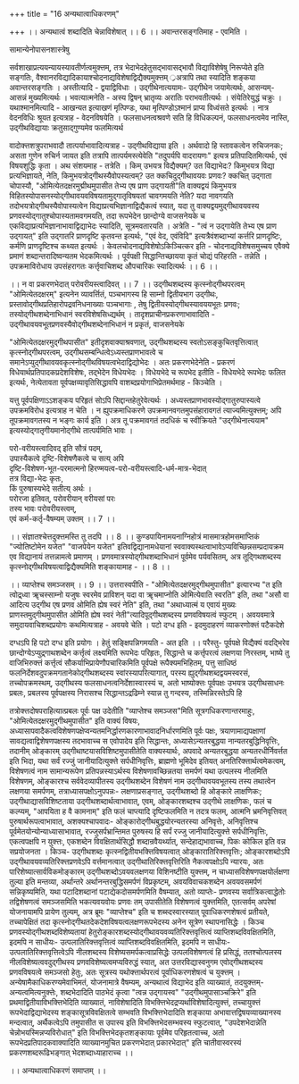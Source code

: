 +++
title = "16 अन्यथात्वाधिकरणम्"

+++
।। अन्यथात्वं शब्दादिति चेन्नाविशेषात् ।। 6 ।। अवान्तरसङ्गतिमाह - एवमिति ।

सामान्येनोपासनशास्त्रेषु

सर्वशाखाप्रत्ययन्यायस्यावतीर्णत्वमुक्त्तम्, तत्र भेदाभेदहेतुसद्भावासद्भावौ विद्याविशेषेषु निरूप्येते इति सङ्गतिः, वैश्वानरविद्यादिकायाश्चोदनाद्यविशेषाद्विद्यैक्यमुक्त्तम् ्रअत्रापि तथा स्यादिति शङ्कया अवान्तरसङ्गतिः । अस्तीत्यादि - द्वयाद्विविधाः । उद्गीथेनात्ययामः- उद्गीथेन जयामेत्यर्थः, आसन्यम्- आसन्नं मुख्यमित्यर्थः । भवत्यात्मनेति - अस्य द्विषन् भ्रातृव्यः अरातिः पराभवतीत्यर्थः । संयेतिरेयुद्धं चक्रुः । यथाश्मानमित्यादि - आखन्यत इत्याखणं मृत्पिण्डः, यथा मृत्पिण्डोऽश्मानं प्राप्य विध्वंसते इत्यर्थः । नात्र वेदनविधिः श्रूयत इत्यत्राह - वेदनविषयेति । फलसाधनत्वश्रवणे सति हि विधिकल्पनं, फलसाधनत्वमेव नास्ति, उद्गीथविद्यायाः क्रतुसाद्गुण्यमेव फलमित्यर्थ

वादोक्त्तशत्रुपराभवादौ तात्पर्याभावादित्यत्राह - उद्गीथविद्याया इति । अर्थवादो हि स्तावकत्वेन रुचिजनकः; असता गुणेन रुचिर्न जायत इति तत्रापि तात्पर्यमस्त्येवेति "तदुपर्यपि वादरायणः" इत्यत्र प्रतिपादितमित्यर्थः, एवं विषयशुद्धिः कृता । अथ संशयमाह - तत्रेति । किम् उभयत्र विद्यैक्यम्? उत विद्याभेदः? किमुभयत्र विद्या प्रत्यभिज्ञायते, नेति, किमुभयत्रोद्गीथस्यैवोपस्यत्वम्? उत क्कचिदुद्गीथावयवः प्रणवः? क्कचित् उद्गाता चोपास्यौ, "ओमित्येतदक्षरमुद्मीथमुपासीत तेभ्य एष प्राण उद्गायती"ति वाक्यद्वयं किमुभयत्र विहितस्योपासनस्योद्गीथावयवविषयतामुद्गातृविषयतां चावगमयति नेति? यदा नावगयति तदोभयत्रोद्गीथस्यैवोपास्यत्वेन विद्याप्रत्यभिज्ञानाद्विद्यैकत्वं स्यात्, यदा तु वाक्यद्वयमुद्गीथावयवस्य प्रणवस्योद्गातुश्चोपास्यतामवगमयति, तदा रूपभेदेन छान्दोग्ये वाजसनेयके च एकविद्याप्रत्यभिज्ञानाभावाद्विद्याभेदः स्यादिति, सूत्रमवतारयति । अत्रेति - "त्वं न उद्गायेति तेभ्य एष प्राण उद्गायत्" इति उद्गातरि प्राणदृष्टि कृतवन्त इत्यर्थः, "एवं वेद, एवंविदि" इत्यत्रैवंशब्दाभ्यां कर्त्तरि प्राणदृष्टिः, कर्मणि प्राणदृष्टिश्च कथ्यत इत्यर्थः । केवलचोदनाद्यविशेषोऽकिञ्चित्कर इति - चोदनाद्यविशेषसमुच्चय एवैक्ये प्रमाणं शब्दान्तरादिष्वन्यतम भेदकमित्यर्थः । पूर्वपक्षी सिद्धान्तिच्छायया कृतं चोद्यं परिहरति - तन्नेति । उपक्रमाविरोधाय उपसंहरागतः कर्त्तृवाचिशब्द औपचारिकः स्यादित्यर्थः ।। 6 ।।

।। न वा प्रकरणभेदात् परोवरीयस्त्वादिवत् ।। 7 ।। उद्गीथशब्दस्य कृत्स्नोद्गीथपरत्वम् "ओमित्येतदक्षरम्" इत्यनेन व्यावर्त्तितं, पञ्चभागस्य हि साम्नो द्वितीयभाग उद्गीथः, प्रस्तावोद्गीथप्रतिहारोपद्रवनिधनाख्याः पञ्चभागाः , तेषु द्वितीयस्योद्गीथस्यावययभूतः प्रणवः; तस्योद्गीथशब्देनाभिधानं स्वरविशेषसिध्द्यर्थम् । तादृशप्राचीनप्रकरणाभावादिति - उद्गीथावयवभूतप्रणवस्यैवोद्गीथशब्देनाभिधानं न प्रकृतं, वाजसनेयके

"ओमित्येतदक्षरमुद्गीथपासीत" इतीदृशवाक्याश्रवणात्, उद्गीथशब्दस्य स्वतोऽसङ्कुचितवृत्तित्वात् कृत्स्नोद्गीथपरत्वम्, उद्गीथसम्बन्धित्वेऽध्यस्तप्राणभावत्वे च समानेऽप्युद्गीथावयवकृत्स्नोद्गीथविषयत्वभेदाद्विद्योभेदः । अतः प्रकरणभेदेनेति - प्रकरणं विधेयार्थप्रतिपादकप्रदेशविशेषः, तद्भेदेन विधेयभेदः । विधेयभेदे च रूपभेद इतीति - विधेयभेदे रूपभेदः फलित इत्यर्थः, नेत्येतावता पूर्वपक्षव्यावृतिसिद्धावपि वाशब्दप्रयोगाभिप्रेतमर्थमाह - किञ्चेति ।

यत्तु पूर्वपक्षिणाऽऽशङ्कय परिहृतं सोऽपि सिद्दान्तहेतुरेवेत्यर्थः । अध्यस्तप्राणभावस्योद्गातुरुपास्यत्वे उपक्रमविरोध इत्यत्राह न चेति । न ह्युपक्रमाधिकरणे उपक्रमानवगतमुपसंहारावगतं त्याज्यमित्युक्त्तम्; अपि तूपक्रमावगतस्य न भङ्गः कार्य इति । अत्र तू पक्रमावगतं तदधिकं च स्वीक्रियते "उद्गीथेनात्ययाम" इत्यस्योद्गातृगीयमानोद्गीथे तात्पर्यमिति भावः ।  

परो-वरीयस्त्वादिवद् इति सौत्रं पदम्,  
उपास्यैकत्वे दृष्टि-विशेषणैकत्वे च सत्य् अपि  
दृष्टि-विशेषण-भूत-परमात्मनो हिरण्मयत्व-परो-वरीयस्त्वादि-धर्म-मात्र-भेदात्  
तत्र विद्या-भेदः कृतः,  
किं पुरुषास्यभेदे सतीत्य् अर्थः ।  
परोरजा इतिवत्, परोवरीयान् वरीयसां परः  
तस्य भावः परोवरीयस्त्वम्,  
एवं कर्म-कर्तृ-वैषम्यम् उक्तम् ।। 7 ।।

।। संज्ञातश्चेत्तदुक्त्तमस्ति तु तदपि ।। 8 ।। कुण्डपायिनामयनाग्निहोत्रं मासमात्रहोमसमाप्तिकं "ज्योतिष्टोमेन यजेत" "वाजपेयेन यजेत" इतिवद्विद्यानामधेयानां स्ववाक्यस्थत्वाभावेऽप्यविच्छिन्नसम्प्रदायक्रम एव विद्यानायं तत्तन्नामत्वे प्रमाणम् । प्रणवमात्रस्योद्गीथशब्दाभिधानं पूर्वमेव पर्यवसितम्, अत्र तूद्गिथशब्दस्य कृत्स्नोद्गीथविषयत्वाद्विद्यैक्यमिति शङ्कायामाह - ।। 8 ।।

।। व्याप्तेश्च समञ्जसम् ।। 9 ।। उत्तरास्वपीति - "ओमित्येतदक्षरमुद्गीथमुपासीत" इत्यारभ्य "त इति त्वोद्र्ध्वा ॠचस्साम्नो यजुषः स्वरमेव प्राविशन् यदा वा ॠचमाप्नोति ओमित्येवाति स्वरति" इति, तथा "असौ वा आदित्य उद्गीथ एष प्रणव ओमिति ह्येष स्वरं नेति" इति, तथा "अथाध्यात्मं य एवायं मुख्यः प्राणस्तमुद्गीथमुपासीत ओमिति ह्येष स्वरं नेती"त्यादिपूद्गीथशब्दस्य प्रणवविषयत्वं स्फुटम् । अवयवमात्रे समुदायवाचिशब्दप्रयोगः कथमित्यत्राह - अवयवे चेति । पटो दग्ध इति - इदमुदाहरणं व्याकरणोक्त्तं पटैकदेशे

दग्धऽपि हि पटो दग्ध इति प्रयोगः । हेतुं सङ्क्षिपन्निगमयति - अत इति ।। परैस्तु- पूर्वपक्षे विद्यैक्यं वदद्भिरेव छान्दोग्येऽप्युद्र्गाथशब्देन कर्त्तृत्वं लक्ष्यमिति रूपभेदः परिहृतः, सिद्धान्ते च कर्त्तृपरत्वं लक्षणया निरस्तम्, भाष्ये तु वाजिभिरुक्त्तं कर्त्तृत्वं सौकर्याभिप्रायेणौपचारिकमिति पूर्वपक्षे रूपैक्यमभिहितम्, पत्तु साधिष्ठं फलनिर्देशवदुपक्रमगतानेकोद्गीथशब्दस्य स्वांरस्यापरित्यागात्, परस्य ह्युद्गीथशब्दद्वयमस्वरसं, तच्चोपक्रमस्थम्, उद्गीथस्य फलसाधनत्वनिर्देशास्वारस्यं च, अतो भाष्योक्त्तः पूर्वपक्षः उभयत्र उद्गीथसाधनः प्रबलः, प्रबलस्य पूर्वपक्षस्य निरासश्च सिद्धान्तऽद्रढिम्ने स्यान्न तु गन्दस्य, तस्मिन्निरस्तेऽपि हि

तत्रोक्त्तदोषपराहित्यात्प्रबलः पूर्वः पक्ष उदेतीति "व्याप्तेश्च समञ्जस"मिति सूत्रगधिकरणान्तरमाहुः, "ओमित्येतदक्षरमुद्गीथमुपासीत" इति वाक्यं विषयः, अध्यासापवादैकत्वविशेषणपक्षेप्वन्यतमनिर्द्धारणकारणाभावादनिर्धारणमिति पूर्वः पक्षः, त्रयाणामाद्यपक्षाणां सावद्यत्वाद्विशेषणपक्षस्य तदभावाच्च स एवोपादेय इति सिद्धान्तः, अध्यासेऽन्यतरबुद्धया नान्यतरबुद्धिनिवृत्तिः, तदानीम् ओङ्कारम् उद्गीथाष्टयासविशिष्टमुपासीतेति वाक्यस्यार्थः, अपवादे अन्यतरबुद्धया अन्यतरधीर्निवर्त्तत इति भिदा, यथा सर्वं रज्जुं जानीयादित्युक्त्ते सर्पधीनिवृत्तिः, ब्राह्मणो भूमिदेव इतियत् अनतिरिक्त्तार्थत्वमेकत्वम्, विशेषणत्वं नाम सामान्यरूपेण प्रतिपन्नस्याऽर्थस्य विशेषणावच्छिन्नतया समर्पणं यथा उत्पलस्य नीलमिति विशेषणम्, ओङ्कारश्च सर्ववेदव्यापीतस्य उद्गीथशब्देन विशेषणं नाम उद्गीथावयवभूतस्य तस्य तथात्वेन लक्षणया समर्पणम्, तत्राध्यासपक्षोऽनुपपन्नः- लक्षणाप्रसङ्गात्, उद्गीथशब्दो हि ओङ्कारे लाक्षणिकः; उद्गीथाद्यासविशिष्टताया उद्गीथशब्दार्थत्वाभावात्, एवम्, ओङ्कारशब्दश्च उद्गीथे लाक्षणिकः, फलं च कल्प्यम्, "आपयिता ह वै कामनाम्" इति फलं चाप्त्यादि दृष्टिफलमिति न तदत्र फलम्, आत्मनि भ्रमनिवृत्तिवत् पुरुषार्थरूपत्वाभावात्, अशक्यश्चापवादः- ओङ्कारोद्गीथबुद्धयोरन्यतरस्या अनिवृत्तेः, अनिवृत्तिश्च पूर्वमेतयोन्योन्याध्यासाभावात्, रज्जुसर्पभ्रान्तिमत पुरुषस्य हि सर्पं रज्जु जानीयादित्युक्त्ते सर्पधीनिवृत्तिः, एकत्वपक्षपि न युक्त्तः, एकशब्देन विवक्षितार्थसिद्धौ शब्दान्रवैयर्थ्यात्, सन्देहाद्यभावाच्च, पिकः कोकिल इति वन्न सप्रयोजनता । किञ्च- उद्गीथशब्दः कृत्स्नद्वितीयभक्त्तिविषयत्वात् ओङ्कारातिरिक्त्तवृत्तिः; ओङ्कारशब्दोऽपि उद्गीथावयवव्यतिरिक्त्तप्रणवेऽपि वर्त्तमानत्वात् उद्गीथातिरिक्त्तवृत्तिरिति नैकत्वपक्षोऽपि न्यारयः, अतः पारिशेष्यात्सार्वविकमोङ्कारम् उद्गीथशब्दोऽवयवलक्षणया विशिनष्टीति युक्त्तम्, न चाध्यासविशेषणपक्षयोर्लक्षणा तुल्या इति मन्तव्या, अर्थान्तरे अर्थानन्तरबुद्धिसमर्पणं विप्रकृष्टम्, अवयविवाचकशब्देन अवयवसमर्पणं सन्निकृष्यमिति, यथा पटादिशब्दानां पटाद्येकदोसमर्पणमिति वैषम्यात्, अतो व्याप्तेः- प्रणवस्य सर्वात्रिकत्वाद्धेतोः तद्विशेषणत्वं समञ्जसमिति भकत्यवयवोयः प्रणवः तम् उपासीतेति विशेषणत्वं युक्त्तमिति, एतत्सर्वम् अपरेषां योजनायामपि प्रायेण तुल्यम्, अत्र ब्रूमः "व्याप्तेश्च" इति च शब्स्दस्वारस्यात् पूवाधिकरणशेषत्वं प्रतीयते, तच्चापेक्षितं तदा कृत्स्नोद्गीथतदेकदेशविषयत्वलक्षणरूपभेदस्य अनेन सूत्रेण स्थापनासिद्धेः । किञ्च प्रणवस्योद्गीथशब्दविशेष्यतायां हेतुरोङ्कारशब्दस्योद्गीथावयवव्यतिरिक्त्तवृत्तित्वं व्याप्तिशब्दविवक्षितमिति, इदमपि न साधीयः- उत्पलातिरिक्त्तवृत्तित्वं व्याप्तिशब्दविवक्षितमिति, इदमपि न साधीयः- उत्पलातिरिक्त्तवृत्तित्वेऽपि नीलशब्दस्य विशेष्यसमर्पकत्वाप्रसिद्धेः उत्पलविशेषणत्वं हि प्रसिद्धं, ततश्चोत्पलस्य नीलविशेष्यत्ववदुद्गीथस्य प्रणवविशेष्यत्वमप्यविरुद्धं स्यात्, अत उत्तरविद्यास्वनुगम एवोद्गीथशब्दस्य प्रणवविषयत्वे समञ्जसो हेतुः, अतः सूत्रस्य यथोक्त्तार्थपरत्वं पूर्वाधिकरणशेषत्वं च युक्त्तम् । अन्येषामैकाधिकरण्यमेवाभिमतं, योजनामात्रे वैषम्यम्, अन्यथात्वं विद्याभेद इति व्याख्यातं, तदयुक्त्तम्- अन्यत्वमित्यनुक्त्तेः, शब्दभेदादिति पाठभेदं कृत्वा "त्वन्न उद्गायस्व" "उद्गीथमुपासाञ्चक्रिरे" इति प्रथमाद्वितीयाविभक्त्तिभेदिति व्याख्यातं, नाविशेषादिति विभक्त्तिभेदद्रप्यर्थाविशेषादित्युक्त्तं, तच्चायुक्त्तं रूपभेदाद्विद्याभेदस्य शङ्कासूत्रविवक्षितत्वे सम्भवति विभक्त्तिभेदादिति शङ्काया अभावात्तद्विषयव्याख्यानस्य मन्दत्वात्, अर्थैकत्वेऽपि तमुपासीत स उपास्य इति विभक्त्तिभेदसम्भवस्य स्फुटत्वात्, "उपदेशभेदान्नेति चेन्नोभयस्मिन्नप्यविरोधात्" इति विभक्त्तिभेदकृतशङ्कायाः पूर्वमेव परिहृतत्वाच्च, अतो रूपभेदप्रतिपादकवाक्यादिति व्याख्यानमुचित प्रकरणभेदात् प्रकारभेदात्" इति चातीवास्वरस्यं प्रकरणशब्दरूढिभङ्गात् भेदशब्दाध्याहाराच्च ।।

।। अन्यथात्वाधिकरणं समाप्तम् ।।

